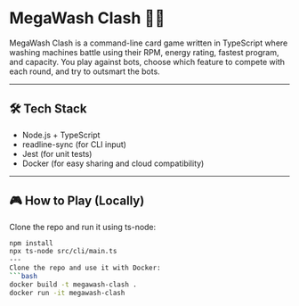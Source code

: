 # MegaWash Clash 🧼🌀

MegaWash Clash is a command-line card game written in TypeScript where washing machines battle using their RPM, energy rating, fastest program, and capacity. You play against bots, choose which feature to compete with each round, and try to outsmart the bots.


---

## 🛠️ Tech Stack

- Node.js + TypeScript
- readline-sync (for CLI input)
- Jest (for unit tests)
- Docker (for easy sharing and cloud compatibility)

---

## 🎮 How to Play (Locally)

Clone the repo and run it using ts-node:

```bash
npm install
npx ts-node src/cli/main.ts
---
Clone the repo and use it with Docker:
```bash
docker build -t megawash-clash .
docker run -it megawash-clash

